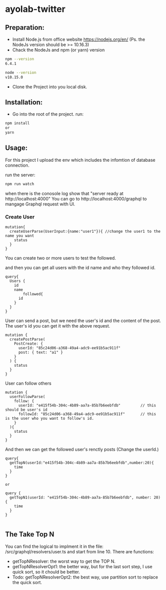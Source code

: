 ﻿# ayolab-twitter

## Preparation:
- Install Node.js from office website https://nodejs.org/en/ (Ps. the NodeJs version should be >= 10.16.3)
- Chack the NodeJs and npm (or yarn) version

```bash
npm --version
6.4.1

node --version
v10.15.0
```

- Clone the Project into you local disk.

## Installation:
- Go into the root of the project.
run:

```bash
npm install
or
yarn
```

## Usage:

For this project I upload the env which includes the infomtion of database connection.

run the server:
```bash
npm run watch
```
when there is the conosole log show that "server ready at http://localhost:4000"
You can go to http://localhost:4000/graphql to mangage Graphql request with UI.

### Create User
```
mutation{
  createUserParse(UserInput:{name:"user1"}){ //change the user1 to the name you want
    status
  }
}
```

You can create two or more users to test the followed.

and then you can get all users with the id name and who they followed id.

```
query{
  Users {
    id
    name
		followed{
      id
    }
  }
}

```

User can send a post, but we need the user's id and the content of the post. The user's id you can get it with the above request.

```
mutation {
  createPostParse(
    PostCreate: {
      userId: "85c24d06-a368-49a4-adc9-ee91b5ac911f"
      post: { text: "a1" }
    }
  ) {
    status
  }
}

```

User can follow others
```
mutation {
  userFollowParse(
    follow: {
      userId: "e415f54b-304c-4b89-aa7a-85b7b6eebfdb"         // this should be user's id
      followId: "85c24d06-a368-49a4-adc9-ee91b5ac911f"       // this is the user who you want to follow's id.
    }
  ){
    status
  }
}

```

And then we can get the followed user's renctly posts (Change the userId.)

```
query{
  getTopN(userId:"e415f54b-304c-4b89-aa7a-85b7b6eebfdb",number:20){
    time
  }
}

or

query {
  getTopN1(userId: "e415f54b-304c-4b89-aa7a-85b7b6eebfdb", number: 20) {
    time
  }
}


```

## The Take Top N

You can find the logical to implment it in the file: /src/graphql/resolvers/user.ts and start from line 10.
There are functions: 
  - getTopNResolver: the worst way to get the TOP N.
  - getTopNResolverOpt1: the better way, but for the last sort step, I use quick sort, so it chould be better.
  - Todo: getTopNResolverOpt2: the best way, use partition sort to replace the quick sort.


